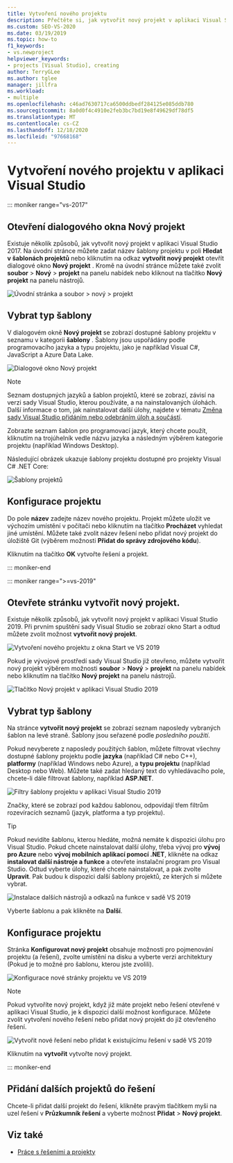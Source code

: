 ```yaml
---
title: Vytvoření nového projektu
description: Přečtěte si, jak vytvořit nový projekt v aplikaci Visual Studio, krok za krokem.
ms.custom: SEO-VS-2020
ms.date: 03/19/2019
ms.topic: how-to
f1_keywords:
- vs.newproject
helpviewer_keywords:
- projects [Visual Studio], creating
author: TerryGLee
ms.author: tglee
manager: jillfra
ms.workload:
- multiple
ms.openlocfilehash: c46ad7630717ca6500ddbedf284125e085ddb780
ms.sourcegitcommit: 8a0d0f4c4910e2feb3bc7bd19e8f49629df78df5
ms.translationtype: MT
ms.contentlocale: cs-CZ
ms.lasthandoff: 12/18/2020
ms.locfileid: "97668168"
---
```

# <a name="create-a-new-project-in-visual-studio"></a>Vytvoření nového projektu v aplikaci Visual Studio

::: moniker range="vs-2017"

## <a name="open-the-new-project-dialog"></a>Otevření dialogového okna Nový projekt

Existuje několik způsobů, jak vytvořit nový projekt v aplikaci Visual Studio 2017. Na úvodní stránce můžete zadat název šablony projektu v poli **Hledat v šablonách projektů** nebo kliknutím na odkaz **vytvořit nový projekt** otevřít dialogové okno **Nový projekt** . Kromě na úvodní stránce můžete také zvolit **soubor**  >  **Nový**  >  **projekt** na panelu nabídek nebo kliknout na tlačítko **Nový projekt** na panelu nástrojů.

![Úvodní stránka a soubor > nový > projekt](./media/vside-newproject1.png)

## <a name="select-a-template-type"></a>Vybrat typ šablony

V dialogovém okně **Nový projekt** se zobrazí dostupné šablony projektu v seznamu v kategorii **šablony** . Šablony jsou uspořádány podle programovacího jazyka a typu projektu, jako je například Visual C#, JavaScript a Azure Data Lake.

![Dialogové okno Nový projekt](./media/vside-newproject-templates-list.png)

> [!NOTE]
> Seznam dostupných jazyků a šablon projektů, které se zobrazí, závisí na verzi sady Visual Studio, kterou používáte, a na nainstalovaných úlohách. Další informace o tom, jak nainstalovat další úlohy, najdete v tématu [Změna sady Visual Studio přidáním nebo odebráním úloh a součástí](../install/modify-visual-studio.md).

Zobrazte seznam šablon pro programovací jazyk, který chcete použít, kliknutím na trojúhelník vedle názvu jazyka a následným výběrem kategorie projektu (například Windows Desktop).

Následující obrázek ukazuje šablony projektu dostupné pro projekty Visual C# .NET Core:

![Šablony projektů](./media/new-project-dialog-net-core.png)

## <a name="configure-your-project"></a>Konfigurace projektu

Do pole **název** zadejte název nového projektu. Projekt můžete uložit ve výchozím umístění v počítači nebo kliknutím na tlačítko **Procházet** vyhledat jiné umístění. Můžete také zvolit název řešení nebo přidat nový projekt do úložiště Git (výběrem možnosti **Přidat do správy zdrojového kódu**).

Kliknutím na tlačítko **OK** vytvořte řešení a projekt.

::: moniker-end

::: moniker range=">=vs-2019"

## <a name="open-the-create-a-new-project-page"></a>Otevřete stránku vytvořit nový projekt.

Existuje několik způsobů, jak vytvořit nový projekt v aplikaci Visual Studio 2019. Při prvním spuštění sady Visual Studio se zobrazí okno Start a odtud můžete zvolit možnost **vytvořit nový projekt**.

![Vytvoření nového projektu z okna Start ve VS 2019](media/vs-2019/start-window-create-new-project.png)

Pokud je vývojové prostředí sady Visual Studio již otevřeno, můžete vytvořit nový projekt výběrem možnosti **soubor** > **Nový** > **projekt** na panelu nabídek nebo kliknutím na tlačítko **Nový projekt** na panelu nástrojů.

![Tlačítko Nový projekt v aplikaci Visual Studio 2019](media/vs-2019/new-project-button.png)

## <a name="select-a-template-type"></a>Vybrat typ šablony

Na stránce **vytvořit nový projekt** se zobrazí seznam naposledy vybraných šablon na levé straně. Šablony jsou seřazené podle *posledního použití*.

Pokud nevyberete z naposledy použitých šablon, můžete filtrovat všechny dostupné šablony projektu podle **jazyka** (například C# nebo C++), **platformy** (například Windows nebo Azure), a **typu projektu** (například Desktop nebo Web). Můžete také zadat hledaný text do vyhledávacího pole, chcete-li dále filtrovat šablony, například **ASP.NET**.

![Filtry šablony projektu v aplikaci Visual Studio 2019](media/vs-2019/create-new-project-filters.png)

Značky, které se zobrazí pod každou šablonou, odpovídají třem filtrům rozevíracích seznamů (jazyk, platforma a typ projektu).

> [!TIP]
> Pokud nevidíte šablonu, kterou hledáte, možná nemáte k dispozici úlohu pro Visual Studio. Pokud chcete nainstalovat další úlohy, třeba vývoj pro **vývoj pro Azure** nebo **vývoj mobilních aplikací pomocí .NET**, klikněte na odkaz **instalovat další nástroje a funkce** a otevřete instalační program pro Visual Studio. Odtud vyberte úlohy, které chcete nainstalovat, a pak zvolte **Upravit**. Pak budou k dispozici další šablony projektů, ze kterých si můžete vybrat.
>
> ![Instalace dalších nástrojů a odkazů na funkce v sadě VS 2019](media/vs-2019/install-more-tools-features.png)

Vyberte šablonu a pak klikněte na **Další**.

## <a name="configure-your-project"></a>Konfigurace projektu

Stránka **Konfigurovat nový projekt** obsahuje možnosti pro pojmenování projektu (a řešení), zvolte umístění na disku a vyberte verzi architektury (Pokud je to možné pro šablonu, kterou jste zvolili).

![Konfigurace nové stránky projektu ve VS 2019](media/vs-2019/configure-new-project.png)

> [!NOTE]
> Pokud vytvoříte nový projekt, když již máte projekt nebo řešení otevřené v aplikaci Visual Studio, je k dispozici další možnost konfigurace. Můžete zvolit vytvoření nového řešení nebo přidat nový projekt do již otevřeného řešení.
>
> ![Vytvořit nové řešení nebo přidat k existujícímu řešení v sadě VS 2019](media/vs-2019/configure-new-project-solution.png)

Kliknutím na **vytvořit** vytvořte nový projekt.

::: moniker-end

## <a name="add-additional-projects-to-a-solution"></a>Přidání dalších projektů do řešení

Chcete-li přidat další projekt do řešení, klikněte pravým tlačítkem myši na uzel řešení v **Průzkumník řešení** a vyberte možnost **Přidat**  >  **Nový projekt**.

## <a name="see-also"></a>Viz také

- [Práce s řešeními a projekty](creating-solutions-and-projects.md)
